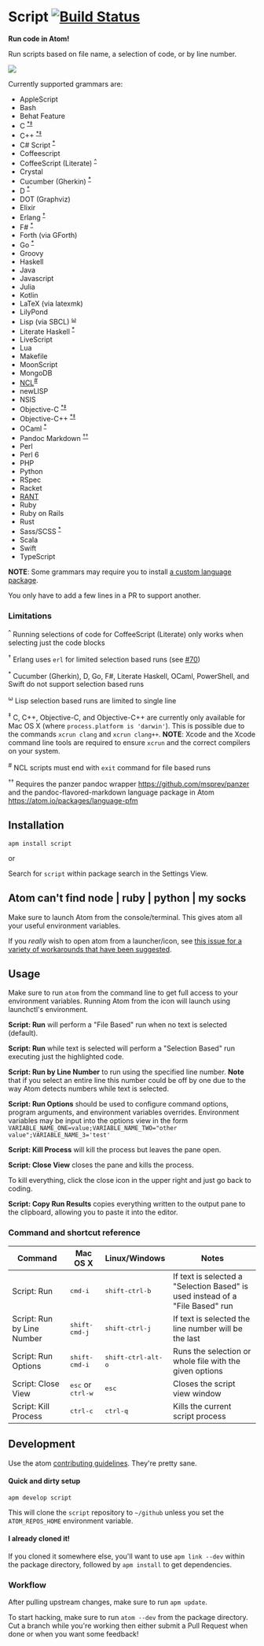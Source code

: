 # Script [![Build Status](http://img.shields.io/travis/rgbkrk/atom-script.svg?style=flat)](https://travis-ci.org/rgbkrk/atom-script)
**Run code in Atom!**

Run scripts based on file name, a selection of code, or by line number.

![](https://cloud.githubusercontent.com/assets/1694055/3226201/c458acbc-f067-11e3-84a0-da27fe334f5e.gif)

Currently supported grammars are:

  * AppleScript
  * Bash
  * Behat Feature
  * C <sup>[*](#asterisk)</sup><sup>[‡](#double-dagger)</sup>
  * C++ <sup>[*](#asterisk)</sup><sup>[‡](#double-dagger)</sup>
  * C# Script <sup>[*](#asterisk)</sup>
  * Coffeescript
  * CoffeeScript (Literate) <sup>[^](#caret)</sup>
  * Crystal
  * Cucumber (Gherkin) <sup>[*](#asterisk)</sup>
  * D <sup>[*](#asterisk)</sup>
  * DOT (Graphviz)
  * Elixir
  * Erlang <sup>[†](#dagger)</sup>
  * F# <sup>[*](#asterisk)</sup>
  * Forth (via GForth)
  * Go <sup>[*](#asterisk)</sup>
  * Groovy
  * Haskell
  * Java
  * Javascript
  * Julia
  * Kotlin
  * LaTeX (via latexmk)
  * LilyPond
  * Lisp (via SBCL) <sup>[⍵](#omega)</sup>
  * Literate Haskell <sup>[*](#asterisk)</sup>
  * LiveScript
  * Lua
  * Makefile
  * MoonScript
  * MongoDB
  * [NCL](http://www.ncl.ucar.edu/)<sup>[#](#hash)</sup>
  * newLISP
  * NSIS
  * Objective-C <sup>[*](#asterisk)</sup><sup>[‡](#double-dagger)</sup>
  * Objective-C++ <sup>[*](#asterisk)</sup><sup>[‡](#double-dagger)</sup>
  * OCaml <sup>[*](#asterisk)</sup>
  * Pandoc Markdown <sup>[††](#two-daggers)</sup>
  * Perl
  * Perl 6
  * PHP
  * Python
  * RSpec
  * Racket
  * [RANT](https://github.com/TheBerkin/Rant)
  * Ruby
  * Ruby on Rails
  * Rust
  * Sass/SCSS <sup>[*](#asterisk)</sup>
  * Scala
  * Swift
  * TypeScript

**NOTE**: Some grammars may require you to install [a custom language package](https://atom.io/search?utf8=✓&q=language).

You only have to add a few lines in a PR to support another.

### Limitations

<a name="caret"></a><sup>^</sup> Running selections of code for CoffeeScript (Literate) only works when selecting just the code blocks

<a name="dagger"></a><sup>†</sup> Erlang uses `erl` for limited selection based runs (see [#70](https://github.com/rgbkrk/atom-script/pull/70))

<a name="asterisk"></a><sup>*</sup> Cucumber (Gherkin), D, Go, F#, Literate Haskell, OCaml, PowerShell, and Swift do not support selection based runs

<a name="omega"></a><sup>⍵</sup> Lisp selection based runs are limited to single line

<a name="double-dagger"></a><sup>‡</sup> C, C++, Objective-C, and Objective-C++ are currently only available for Mac OS X (where `process.platform is 'darwin'`). This is possible due to the commands `xcrun clang` and `xcrun clang++`. **NOTE**: Xcode and the Xcode command line tools are required to ensure `xcrun` and the correct compilers on your system.

<a name="hash"></a><sup>#</sup> NCL scripts must end with `exit` command for file based runs

<a name="two-daggers"></a><sup>††</sup> Requires the panzer pandoc wrapper https://github.com/msprev/panzer and the pandoc-flavored-markdown language package in Atom https://atom.io/packages/language-pfm

## Installation

`apm install script`

or

Search for `script` within package search in the Settings View.

## Atom can't find node | ruby | python | my socks

Make sure to launch Atom from the console/terminal. This gives atom all your useful environment variables.

If you *really* wish to open atom from a launcher/icon, see [this issue for a variety of workarounds that have been suggested](https://github.com/rgbkrk/atom-script/issues/61#issuecomment-37337827).

## Usage

Make sure to run `atom` from the command line to get full access to your environment variables. Running Atom from the icon will launch using launchctl's environment.

**Script: Run** will perform a "File Based" run when no text is selected (default).

**Script: Run** while text is selected will perform a "Selection Based" run executing just the highlighted code.

**Script: Run by Line Number** to run using the specified line number. **Note** that if you select an entire line this number could be off by one due to the way Atom detects numbers while text is selected.

**Script: Run Options** should be used to configure command options, program arguments, and environment variables overrides. Environment variables may be input into the options view in the form `VARIABLE_NAME_ONE=value;VARIABLE_NAME_TWO="other value";VARIABLE_NAME_3='test'`

**Script: Kill Process** will kill the process but leaves the pane open.

**Script: Close View** closes the pane and kills the process.

To kill everything, click the close icon in the upper right and just go back to
coding.

**Script: Copy Run Results** copies everything written to the output pane to the
clipboard, allowing you to paste it into the editor.

### Command and shortcut reference

| Command                    | Mac OS X                            | Linux/Windows               | Notes                                                                         |
|----------------------------|-------------------------------------|-----------------------------|-------------------------------------------------------------------------------|
| Script: Run                | <kbd>cmd-i</kbd>                    | <kbd>shift-ctrl-b</kbd>     | If text is selected a "Selection Based" is used instead of a "File Based" run |
| Script: Run by Line Number | <kbd>shift-cmd-j</kbd>              | <kbd>shift-ctrl-j</kbd>     | If text is selected the line number will be the last                          |
| Script: Run Options        | <kbd>shift-cmd-i</kbd>              | <kbd>shift-ctrl-alt-o</kbd> | Runs the selection or whole file with the given options                       |
| Script: Close View         | <kbd>esc</kbd> or <kbd>ctrl-w</kbd> | <kbd>esc</kbd>              | Closes the script view window                                                 |
| Script: Kill Process       | <kbd>ctrl-c</kbd>                   | <kbd>ctrl-q</kbd>           | Kills the current script process                                              |

## Development

Use the atom [contributing guidelines](https://atom.io/docs/latest/contributing).
They're pretty sane.

#### Quick and dirty setup

`apm develop script`

This will clone the `script` repository to `~/github` unless you set the
`ATOM_REPOS_HOME` environment variable.

#### I already cloned it!

If you cloned it somewhere else, you'll want to use `apm link --dev` within the
package directory, followed by `apm install` to get dependencies.

### Workflow

After pulling upstream changes, make sure to run `apm update`.

To start hacking, make sure to run `atom --dev` from the package directory.
Cut a branch while you're working then either submit a Pull Request when done
or when you want some feedback!
